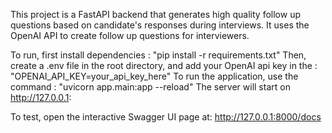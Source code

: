 This project is a FastAPI backend that generates high quality follow up questions based on candidate's responses during interviews.
It uses the OpenAI API to create follow up questions for interviewers.

To run, first install dependencies : "pip install -r requirements.txt"
Then, create a .env file in the root directory, and add your OpenAI api key in the : "OPENAI_API_KEY=your_api_key_here"
To run the application, use the command : "uvicorn app.main:app --reload" The server will start on http://127.0.0.1:

To test, open the interactive Swagger UI page at: http://127.0.0.1:8000/docs
